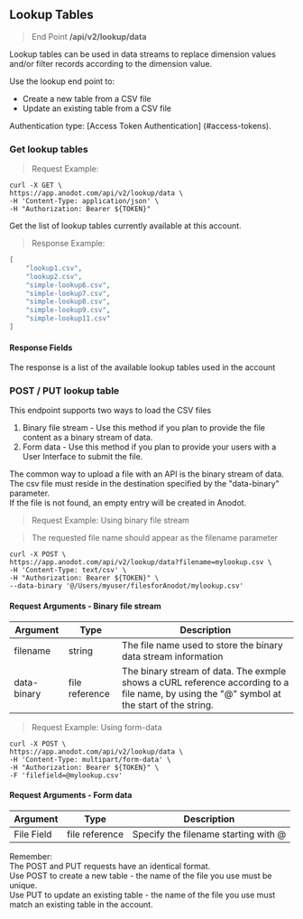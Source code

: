 ## Lookup Tables

> End Point **/api/v2/lookup/data**

Lookup tables can be used in data streams to replace dimension values and/or filter records according to the dimension value.

Use the lookup end point to:

* Create a new table from a CSV file
* Update an existing table from a CSV file

Authentication type: [Access Token Authentication] (#access-tokens).

### Get lookup tables

> Request Example: 

```shell
curl -X GET \
https://app.anodot.com/api/v2/lookup/data \
-H 'Content-Type: application/json' \
-H "Authorization: Bearer ${TOKEN}"
```

Get the list of lookup tables currently available at this account.

> Response Example:

```json
[
    "lookup1.csv",
    "lookup2.csv",
    "simple-lookup6.csv",
    "simple-lookup7.csv",
    "simple-lookup8.csv",
    "simple-lookup9.csv",
    "simple-lookup11.csv"
]
```

#### Response Fields

The response is a list of the available lookup tables used in the account

### POST / PUT lookup table

This endpoint supports two ways to load the CSV files

1. Binary file stream - Use this method if you plan to provide the file content as a binary stream of data.
2. Form data - Use this method if you plan to provide your users with a User Interface to submit the file.

<aside class="notice">
The common way to upload a file with an API is the binary stream of data.<br/>
The csv file must reside in the destination specified by the "data-binary" parameter.<br/>
If the file is not found, an empty entry will be created in Anodot.
</aside>

> Request Example: Using binary file stream

> The requested file name should appear as the filename parameter 

```shell
curl -X POST \
https://app.anodot.com/api/v2/lookup/data?filename=mylookup.csv \
-H 'Content-Type: text/csv' \
-H "Authorization: Bearer ${TOKEN}" \
--data-binary '@/Users/myuser/filesforAnodot/mylookup.csv'
```

#### Request Arguments - Binary file stream

Argument | Type | Description
---------|------|------------
filename | string | The file name used to store the binary data stream information
data-binary| file reference | The binary stream of data. The exmple shows a cURL reference according to a file name, by using the "@" symbol at the start of the string.

> Request Example: Using form-data

```shell
curl -X POST \
https://app.anodot.com/api/v2/lookup/data \
-H 'Content-Type: multipart/form-data' \
-H "Authorization: Bearer ${TOKEN}" \
-F 'filefield=@mylookup.csv'
```

#### Request Arguments - Form data

Argument | Type | Description
---------|------|------------
File Field | file reference | Specify the filename starting with @

<aside class="notice">
Remember:</br>The POST and PUT requests have an identical format.<br/>
Use POST to create a new table - the name of the file you use must be unique.<br/>
Use PUT to update an existing table - the name of the file you use must match an existing table in the account.
</aside>
